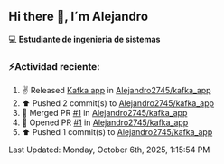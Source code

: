 ## Hi there 👋, I´m Alejandro

:computer: **Estudiante de ingenieria de sistemas**

### ⚡Actividad reciente:
<!--RECENT_ACTIVITY:start-->
1. ✌️ Released [Kafka app](https://github.com/Alejandro2745/kafka_app/releases/tag/kafka) in [Alejandro2745/kafka_app](https://github.com/Alejandro2745/kafka_app)<br>
2. ⬆️ Pushed 2 commit(s) to [Alejandro2745/kafka_app](https://github.com/Alejandro2745/kafka_app)<br>
3. 🎉 Merged PR [#1](https://github.com/Alejandro2745/kafka_app/pull/1) in [Alejandro2745/kafka_app](https://github.com/Alejandro2745/kafka_app)<br>
4. 💪 Opened PR [#1](https://github.com/Alejandro2745/kafka_app/pull/1) in [Alejandro2745/kafka_app](https://github.com/Alejandro2745/kafka_app)<br>
5. ⬆️ Pushed 1 commit(s) to [Alejandro2745/kafka_app](https://github.com/Alejandro2745/kafka_app)<br>
<!--RECENT_ACTIVITY:end-->
<!--RECENT_ACTIVITY:last_update-->
Last Updated: Monday, October 6th, 2025, 1:15:54 PM
<!--RECENT_ACTIVITY:last_update_end-->

<!--
**Alejandro2745/Alejandro2745** is a ✨ _special_ ✨ repository because its `README.md` (this file) appears on your GitHub profile.

Here are some ideas to get you started:

- 🔭 I’m currently working on ...
- 🌱 I’m currently learning ...
- 👯 I’m looking to collaborate on ...
- 🤔 I’m looking for help with ...
- 💬 Ask me about ...
- 📫 How to reach me: ...
- 😄 Pronouns: ...
- ⚡ Fun fact: ...
-->
